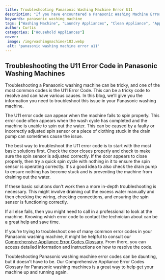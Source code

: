 ```yaml
---
title: Troubleshooting Panasonic Washing Machine Error U11
description: "If you have encountered a Panasonic Washing Machine Error U11 dont panic This blog post offers tips and tricks to help you troubleshoot the error and get your washing machine running again Read on to know more"
keywords: panasonic washing machine
tags: ["Washing Machine", "Laundry Appliances", "Clean Appliance", "Appliance Brand"]
author: Curtis
categories: ["Household Appliances"]
cover: 
 image: /img/washingmachine/183.webp
 alt: 'panasonic washing machine error u11'
---
```

## Troubleshooting the U11 Error Code in Panasonic Washing Machines
Troubleshooting a Panasonic washing machine can be tricky, and one of the most common codes is the U11 Error Code. This can be a tricky code to resolve and can have various causes. In this blog, we'll give you the information you need to troubleshoot this issue in your Panasonic washing machine. 

The U11 error code can appear when the machine fails to spin properly. This error code often appears when the wash cycle has completed and the machine is unable to spin out the water. This can be caused by a faulty or incorrectly adjusted spin sensor or a piece of clothing stuck in the drain pump can sometimes cause the issue.

The best way to troubleshoot the U11 error code is to start with the most basic solutions first. Check the door closes properly and check to make sure the spin sensor is adjusted correctly. If the door appears to close properly, then try a quick spin cycle with nothing in it to ensure the spin sensor is operating correctly. It's a good idea to also check the drain pump to ensure nothing has become stuck and is preventing the machine from draining out the water.

If these basic solutions don't work then a more in-depth troubleshooting is necessary. This might involve draining out the excess water manually and then checking the wiring, checking connections, and ensuring the spin sensor is functioning correctly. 

If all else fails, then you might need to call in a professional to look at the machine. Knowing which error code to contact the technician about can be a great help and save time.

If you're trying to troubleshoot one of many common error codes in your Panasonic washing machine, it might be helpful to consult our [Comprehensive Appliance Error Codes Glossary](./error-codes/). From there, you can access detailed information and instructions on how to resolve the code. 

Troubleshooting Panasonic washing machine error codes can be daunting, but it doesn't have to be. Our Comprehensive Appliance Error Codes Glossary for Panasonic washing machines is a great way to help get your machine up and running again.
